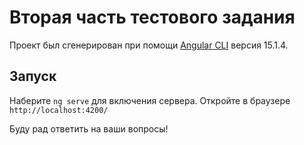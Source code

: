 # Вторая часть тестового задания

Проект был сгенерирован при помощи [Angular CLI](https://github.com/angular/angular-cli) версия 15.1.4.

## Запуск

Наберите `ng serve` для включения сервера. 
Откройте в браузере `http://localhost:4200/`

Буду рад ответить на ваши вопросы!
